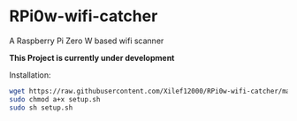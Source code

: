 # RPi0w-wifi-catcher
A Raspberry Pi Zero W based wifi scanner

**This Project is currently under development**

Installation:
```bash
wget https://raw.githubusercontent.com/Xilef12000/RPi0w-wifi-catcher/main/setup.sh
sudo chmod a+x setup.sh
sudo sh setup.sh
```